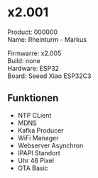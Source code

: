 # x2.001

Product: 000000  
Name: Rheinturm - Markus

Firmwarre: x2.005  
Build: none  
Hardware: ESP32  
Board: Seeed Xiao ESP32C3  

## Funktionen

- NTP CLient
- MDNS
- Kafka Producer
- WiFi Manager
- Webserver Asynchron
- IPAPI Standort
- Uhr 46 Pixel
- OTA Basic
  